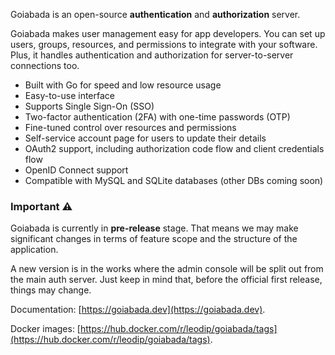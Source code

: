 Goiabada is an open-source **authentication** and **authorization** server. 

Goiabada makes user management easy for app developers. You can set up users, groups, resources, and permissions to integrate with your software. Plus, it handles authentication and authorization for server-to-server connections too.

- Built with Go for speed and low resource usage
- Easy-to-use interface
- Supports Single Sign-On (SSO)
- Two-factor authentication (2FA) with one-time passwords (OTP)
- Fine-tuned control over resources and permissions
- Self-service account page for users to update their details
- OAuth2 support, including authorization code flow and client credentials flow
- OpenID Connect support
- Compatible with MySQL and SQLite databases (other DBs coming soon)

### Important ⚠️

Goiabada is currently in **pre-release** stage. That means we may make significant changes in terms of feature scope and the structure of the application.

A new version is in the works where the admin console will be split out from the main auth server. Just keep in mind that, before the official first release, things may change.

Documentation: [https://goiabada.dev](https://goiabada.dev).

Docker images: [https://hub.docker.com/r/leodip/goiabada/tags](https://hub.docker.com/r/leodip/goiabada/tags).
